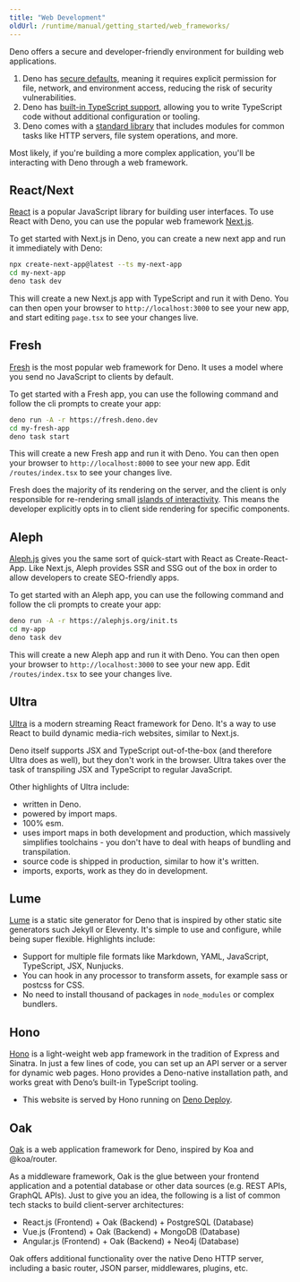 ```yaml
---
title: "Web Development"
oldUrl: /runtime/manual/getting_started/web_frameworks/
---
```


Deno offers a secure and developer-friendly environment for building web
applications.

1. Deno has [secure defaults](./permissions.md), meaning it requires explicit
   permission for file, network, and environment access, reducing the risk of
   security vulnerabilities.
2. Deno has [built-in TypeScript support](./ts_support.md), allowing you to
   write TypeScript code without additional configuration or tooling.
3. Deno comes with a [standard library](./standard_library.md) that includes
   modules for common tasks like HTTP servers, file system operations, and more.

Most likely, if you're building a more complex application, you'll be
interacting with Deno through a web framework.

## React/Next

[React](https://reactjs.org/) is a popular JavaScript library for building user
interfaces. To use React with Deno, you can use the popular web framework
[Next.js](https://nextjs.org/).

To get started with Next.js in Deno, you can create a new next app and run it
immediately with Deno:

```sh
npx create-next-app@latest --ts my-next-app
cd my-next-app
deno task dev
```

This will create a new Next.js app with TypeScript and run it with Deno. You can
then open your browser to `http://localhost:3000` to see your new app, and start
editing `page.tsx` to see your changes live.

## Fresh

[Fresh](https://fresh.deno.dev/) is the most popular web framework for Deno. It
uses a model where you send no JavaScript to clients by default.

To get started with a Fresh app, you can use the following command and follow
the cli prompts to create your app:

```sh
deno run -A -r https://fresh.deno.dev
cd my-fresh-app
deno task start
```

This will create a new Fresh app and run it with Deno. You can then open your
browser to `http://localhost:8000` to see your new app. Edit `/routes/index.tsx`
to see your changes live.

Fresh does the majority of its rendering on the server, and the client is only
responsible for re-rendering small
[islands of interactivity](https://jasonformat.com/islands-architecture/). This
means the developer explicitly opts in to client side rendering for specific
components.

## Aleph

[Aleph.js](https://alephjs.org/docs/get-started) gives you the same sort of
quick-start with React as Create-React-App. Like Next.js, Aleph provides SSR and
SSG out of the box in order to allow developers to create SEO-friendly apps.

To get started with an Aleph app, you can use the following command and follow
the cli prompts to create your app:

```sh
deno run -A -r https://alephjs.org/init.ts
cd my-app
deno task dev
```

This will create a new Aleph app and run it with Deno. You can then open your
browser to `http://localhost:3000` to see your new app. Edit `/routes/index.tsx`
to see your changes live.

## Ultra

[Ultra](https://ultrajs.dev/) is a modern streaming React framework for Deno.
It's a way to use React to build dynamic media-rich websites, similar to
Next.js.

Deno itself supports JSX and TypeScript out-of-the-box (and therefore Ultra does
as well), but they don't work in the browser. Ultra takes over the task of
transpiling JSX and TypeScript to regular JavaScript.

Other highlights of Ultra include:

- written in Deno.
- powered by import maps.
- 100% esm.
- uses import maps in both development and production, which massively
  simplifies toolchains - you don't have to deal with heaps of bundling and
  transpilation.
- source code is shipped in production, similar to how it's written.
- imports, exports, work as they do in development.

## Lume

[Lume](https://lume.land/) is a static site generator for Deno that is inspired
by other static site generators such Jekyll or Eleventy. It's simple to use and
configure, while being super flexible. Highlights include:

- Support for multiple file formats like Markdown, YAML, JavaScript, TypeScript,
  JSX, Nunjucks.
- You can hook in any processor to transform assets, for example sass or postcss
  for CSS.
- No need to install thousand of packages in `node_modules` or complex bundlers.

## Hono

[Hono](https://hono.dev) is a light-weight web app framework in the tradition of
Express and Sinatra. In just a few lines of code, you can set up an API server
or a server for dynamic web pages. Hono provides a Deno-native installation
path, and works great with Deno’s built-in TypeScript tooling.

- This website is served by Hono running on
  [Deno Deploy](https://deno.com/deploy).

## Oak

[Oak](https://deno.land/x/oak) is a web application framework for Deno, inspired
by Koa and @koa/router.

As a middleware framework, Oak is the glue between your frontend application and
a potential database or other data sources (e.g. REST APIs, GraphQL APIs). Just
to give you an idea, the following is a list of common tech stacks to build
client-server architectures:

- React.js (Frontend) + Oak (Backend) + PostgreSQL (Database)
- Vue.js (Frontend) + Oak (Backend) + MongoDB (Database)
- Angular.js (Frontend) + Oak (Backend) + Neo4j (Database)

Oak offers additional functionality over the native Deno HTTP server, including
a basic router, JSON parser, middlewares, plugins, etc.
